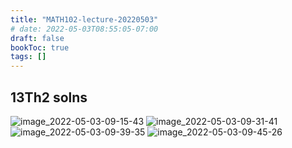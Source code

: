 ```yaml
---
title: "MATH102-lecture-20220503"
# date: 2022-05-03T08:55:05-07:00
draft: false
bookToc: true
tags: []
---
```


## 13Th2 solns

![image_2022-05-03-09-15-43](/notes/image_2022-05-03-09-15-43.png)
![image_2022-05-03-09-31-41](/notes/image_2022-05-03-09-31-41.png)
![image_2022-05-03-09-39-35](/notes/image_2022-05-03-09-39-35.png)
![image_2022-05-03-09-45-26](/notes/image_2022-05-03-09-45-26.png)


